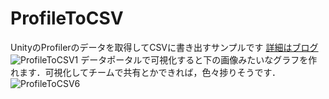 # ProfileToCSV
UnityのProfilerのデータを取得してCSVに書き出すサンプルです
[詳細はブログ](http://unitech.hatenablog.com/entry/2019/05/11/185345)<br>
![ProfileToCSV1](https://user-images.githubusercontent.com/11411789/71319586-b3be7100-24e3-11ea-804c-6c109a247cb5.png)
データポータルで可視化すると下の画像みたいなグラフを作れます．可視化してチームで共有とかできれば，色々捗りそうです．
![ProfileToCSV6](https://user-images.githubusercontent.com/11411789/71319587-b620cb00-24e3-11ea-9d46-ecab99c92928.png)


